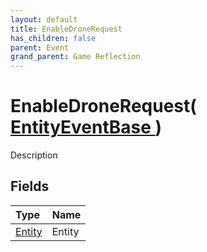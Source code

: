 ```yaml
---
layout: default
title: EnableDroneRequest
has_children: false
parent: Event
grand_parent: Game Reflection
---
```

# EnableDroneRequest( [ EntityEventBase ](/docs/game-reflection/events/entity_event_base) )
Description 

## Fields

| Type | Name |
|:-------------|:--------------|
| [Entity](/docs/game-reflection/classes/entity) | Entity |

